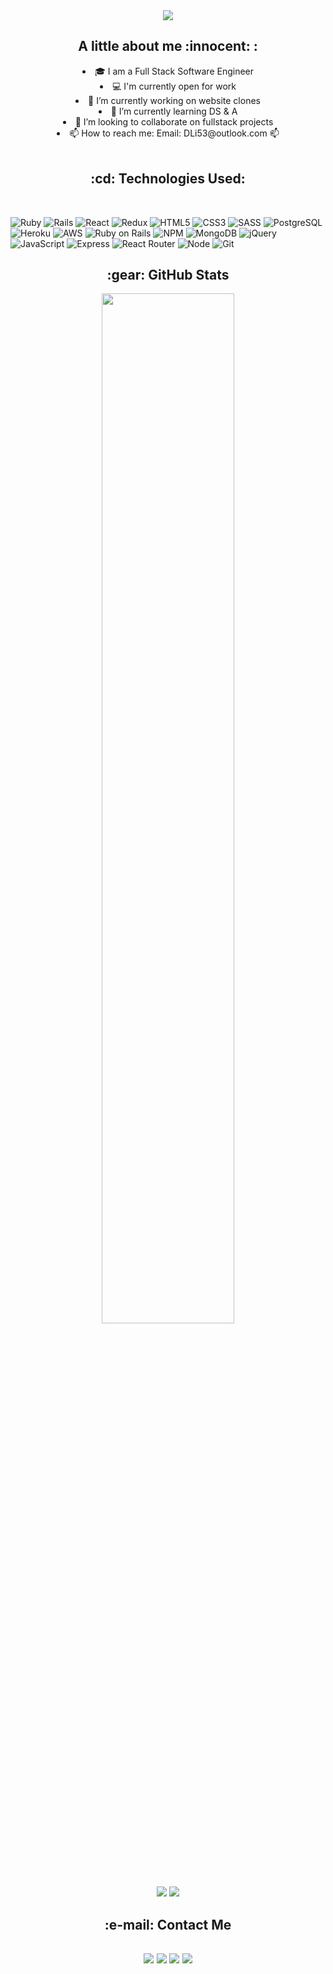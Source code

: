<!-- 
### [![Typing SVG] -->

<div align="center" > <img src="https://readme-typing-svg.demolab.com?font=Fira+Code&size=27&pause=1000&background=51FFB700&center=true&vCenter=true&lines=Hello%2C+I+am+Daniel+Li;Full+Stack+Web+Developer" /> </div>

<div align="center"> 
 <h2>A little about me :innocent: : </h2>
<li> 🎓 I am a Full Stack Software Engineer </li>
<li> 💻 I'm currently open for work</li>
<li> 🔭 I’m currently working on website clones</li>
<li> 🌱 I’m currently learning DS & A</li>
<li> 👯 I’m looking to collaborate on fullstack projects</li>
<li> 📫 How to reach me: Email: DLi53@outlook.com 📫 </li>
</div>

<br>
<h2 align="center">
:cd: Technologies Used:
 </h2>

<br/>

![Ruby](https://img.shields.io/badge/ruby-%23CC342D.svg?style=for-the-badge&logo=ruby&logoColor=white)
![Rails](https://img.shields.io/badge/rails-%23CC0000.svg?style=for-the-badge&logo=ruby-on-rails&logoColor=white)
![React](https://img.shields.io/badge/react-%2320232a.svg?style=for-the-badge&logo=react&logoColor=%2361DAFB)
![Redux](https://img.shields.io/badge/redux-%23593d88.svg?style=for-the-badge&logo=redux&logoColor=white)
![HTML5](https://img.shields.io/badge/html5-%23E34F26.svg?style=for-the-badge&logo=html5&logoColor=white)
![CSS3](https://img.shields.io/badge/css3-%231572B6.svg?style=for-the-badge&logo=css3&logoColor=white)
![SASS](https://img.shields.io/badge/SASS-hotpink.svg?style=for-the-badge&logo=SASS&logoColor=white)
![PostgreSQL](https://img.shields.io/badge/PostgreSQL-316192?style=for-the-badge&logo=postgresql&logoColor=white)
![Heroku](https://img.shields.io/badge/heroku-%23430098.svg?style=for-the-badge&logo=heroku&logoColor=white)
![AWS](https://img.shields.io/badge/AWS-%23FF9900.svg?style=for-the-badge&logo=amazon-aws&logoColor=white)
![Ruby on Rails](https://img.shields.io/badge/Ruby_on_Rails-CC0000?style=for-the-badge&logo=ruby-on-rails&logoColor=white)
![NPM](https://img.shields.io/badge/NPM-%23000000.svg?style=for-the-badge&logo=npm&logoColor=white)
![MongoDB](https://img.shields.io/badge/MongoDB-4EA94B?style=for-the-badge&logo=mongodb&logoColor=white)
![jQuery](https://img.shields.io/badge/jQuery-0769AD?style=for-the-badge&logo=jquery&logoColor=white)
![JavaScript](https://img.shields.io/badge/JavaScript-F7DF1E?style=for-the-badge&logo=javascript&logoColor=black)
![Express](https://img.shields.io/badge/Express.js-404D59?style=for-the-badge)
![React Router](https://img.shields.io/badge/React_Router-CA4245?style=for-the-badge&logo=react-router&logoColor=white)
![Node](https://img.shields.io/badge/Node.js-43853D?style=for-the-badge&logo=node.js&logoColor=white)
![Git](https://img.shields.io/badge/GIT-E44C30?style=for-the-badge&logo=git&logoColor=white)
<!-- ![Ubuntu](https://img.shields.io/badge/Ubuntu-E95420?style=for-the-badge&logo=ubuntu&logoColor=white) -->
<!-- ![Markdown](https://img.shields.io/badge/Markdown-000000?style=for-the-badge&logo=markdown&logoColor=white) -->
<!-- ![Webpack](https://img.shields.io/badge/webpack-%238DD6F9.svg?style=for-the-badge&logo=webpack&logoColor=black) -->
<!-- ![Itch](https://img.shields.io/badge/Itch.io-FA5C5C?style=for-the-badge&logo=itchdotio&logoColor=white) -->

 
<h2 align="center"> :gear: GitHub Stats </h2>
<p align="center"><img width="65%" src="https://github-readme-streak-stats.herokuapp.com?user=DLi53&theme=cobalt" /></p>

<p align="center"><img src="https://github-readme-stats-sigma-five.vercel.app/api?username=DLi53&theme=default"/>
  <img src="https://github-readme-stats.vercel.app/api/top-langs/?username=DLi53&layout=compact" />
</p>


<h2 align="center"> :e-mail: Contact Me <h2>
<div align="center">
   <a href = "https://danielli.dev"><img src="https://img.shields.io/badge/Portfolio-%23000000.svg?style=for-the-badge&logo=firefox&logoColor=#FF7139"/></a>
  <a href = "https://www.linkedin.com/in/DanielLi52/"><img src="https://img.shields.io/badge/linkedin-%230077B5.svg?style=for-the-badge&logo=linkedin&logoColor=white"/></a>
   <a href = "https://www.angel.co/u/daniel-li-66"><img src="https://img.shields.io/badge/AngelList-%23D4D4D4.svg?style=for-the-badge&logo=AngelList&logoColor=black"/></a>
 <a href = "mailto: DLi53@outlook.com"><img src="https://img.shields.io/badge/Microsoft_Outlook-0078D4?style=for-the-badge&logo=microsoft-outlook&logoColor=white"/> </a>
</div>
<!-- [![Email](https://img.shields.io/badge/Gmail-D14836?style=for-the-badge&logo=gmail&logoColor=white)](mailto:DLi53@outlook.com)
[![LinkedIn](https://img.shields.io/badge/linkedin-%230077B5.svg?style=for-the-badge&logo=linkedin&logoColor=white)](https://www.linkedin.com/in/DanielLi52/) -->

